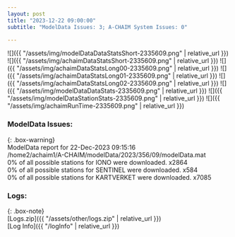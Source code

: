 ```yaml
---
layout: post
title: "2023-12-22 09:00:00"
subtitle: "ModelData Issues: 3; A-CHAIM System Issues: 0"

---
```


![]({{ "/assets/img/modelDataDataStatsShort-2335609.png" | relative_url }})
![]({{ "/assets/img/achaimDataStatsShort-2335609.png" | relative_url }})
![]({{ "/assets/img/achaimDataStatsLong00-2335609.png" | relative_url }})
![]({{ "/assets/img/achaimDataStatsLong01-2335609.png" | relative_url }})
![]({{ "/assets/img/achaimDataStatsLong02-2335609.png" | relative_url }})
![]({{ "/assets/img/modelDataDataStats-2335609.png" | relative_url }})
![]({{ "/assets/img/modelDataStationStats-2335609.png" | relative_url }})
![]({{ "/assets/img/achaimRunTime-2335609.png" | relative_url }})


### ModelData Issues:  
  
{: .box-warning}  
 ModelData report for 22-Dec-2023 09:15:16   
 /home2/achaim1/A-CHAIM/modelData/2023/356/09/modelData.mat   
 0% of all possible stations for IONO were downloaded. x2864   
 0% of all possible stations for SENTINEL were downloaded. x584   
 0% of all possible stations for KARTVERKET were downloaded. x7085   
  


### Logs:  
  
{: .box-note}  
[Logs.zip]({{ "/assets/other/logs.zip" | relative_url }})  
[Log Info]({{ "/logInfo" | relative_url }})  
